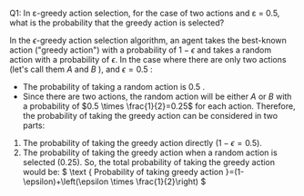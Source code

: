 Q1: In ε-greedy action selection, for the case of two actions and ε = 0.5, what is the probability that the greedy action is selected?

  In the $\epsilon$-greedy action selection algorithm, an agent takes the best-known action ("greedy action") with a probability of $1-\epsilon$ and takes a random action with a probability of $\epsilon$.
  In the case where there are only two actions (let's call them $A$ and $B$ ), and $\epsilon=0.5$ :
  - The probability of taking a random action is 0.5 .
  - Since there are two actions, the random action will be either $A$ or $B$ with a probability of $0.5 \times \frac{1}{2}=0.25$ for each action.
  Therefore, the probability of taking the greedy action can be considered in two parts:
  1. The probability of taking the greedy action directly $(1-\epsilon=0.5)$.
  2. The probability of taking the greedy action when a random action is selected $(0.25)$.
  So, the total probability of taking the greedy action would be:
  $
  \text { Probability of taking greedy action }=(1-\epsilon)+\left(\epsilon \times \frac{1}{2}\right)
  $

